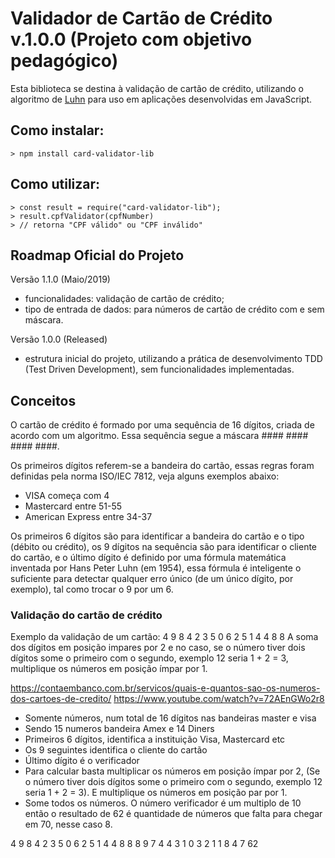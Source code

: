 # Validador de Cartão de Crédito v.1.0.0 (Projeto com objetivo pedagógico)

Esta biblioteca se destina à validação de cartão de crédito, utilizando o algoritmo de [Luhn](https://en.wikipedia.org/wiki/Luhn_algorithm) para uso em aplicações desenvolvidas em JavaScript.

## Como instalar:

```node
> npm install card-validator-lib
```

## Como utilizar:

```shell
> const result = require("card-validator-lib");
> result.cpfValidator(cpfNumber)
> // retorna "CPF válido" ou "CPF inválido"
```

## Roadmap Oficial do Projeto

Versão 1.1.0 (Maio/2019)

  * funcionalidades: validação de cartão de crédito;
  * tipo de entrada de dados: para números de cartão de crédito com e sem máscara. 

Versão 1.0.0 (Released)

  * estrutura inicial do projeto, utilizando a prática de desenvolvimento TDD (Test Driven Development), sem funcionalidades implementadas.


## Conceitos

O cartão de crédito é formado por uma sequência de 16 dígitos, criada de acordo com um algoritmo. Essa sequência segue a máscara #### #### #### ####.

Os primeiros dígitos referem-se a bandeira do cartão, essas regras foram definidas pela norma ISO/IEC 7812, veja alguns exemplos abaixo:
  * VISA começa com 4
  * Mastercard entre 51-55
  * American Express entre 34-37

Os primeiros 6 dígitos são para identificar a bandeira do cartão e o tipo (débito ou crédito), os 9 dígitos na sequência são para identificar o cliente do cartão, e o último dígito é definido por uma fórmula matemática inventada por Hans Peter Luhn (em 1954), essa fórmula é inteligente o suficiente para detectar qualquer erro único (de um único dígito, por exemplo), tal como trocar o 9 por um 6.

### Validação do cartão de crédito

Exemplo da validação de um cartão: 4 9 8 4   2 3 5 0   6 2 5 1   4 4 8 8
A soma dos dígitos em posição impares por 2 e no caso, se o número tiver dois dígitos some o primeiro com o segundo, exemplo 12 seria 1 + 2 = 3, multiplique os números em posição ímpar por 1.

https://contaembanco.com.br/servicos/quais-e-quantos-sao-os-numeros-dos-cartoes-de-credito/
https://www.youtube.com/watch?v=72AEnGWo2r8
- Somente números, num total de 16 dígitos nas bandeiras master e visa
- Sendo 15 numeros bandeira Amex e 14 Diners
- Primeiros 6 dígitos, identifica a instituição Visa, Mastercard etc
- Os 9 seguintes identifica o cliente do cartão
- Último dígito é o verificador
- Para calcular basta multiplicar os números em posição ímpar por 2, (Se o número tiver dois dígitos some o primeiro com o segundo, exemplo 12 seria 1 + 2 = 3). E multiplique os números em posição par por 1.
- Some todos os números. O número verificador é um multiplo de 10 então o resultado de 62 é quantidade de números que falta para chegar em 70, nesse caso 8.

4 9 8 4   2 3 5 0   6 2 5 1   4 4 8     8
8 9 7 4   4 3 1 0   3 2 1 1   8 4 7     62